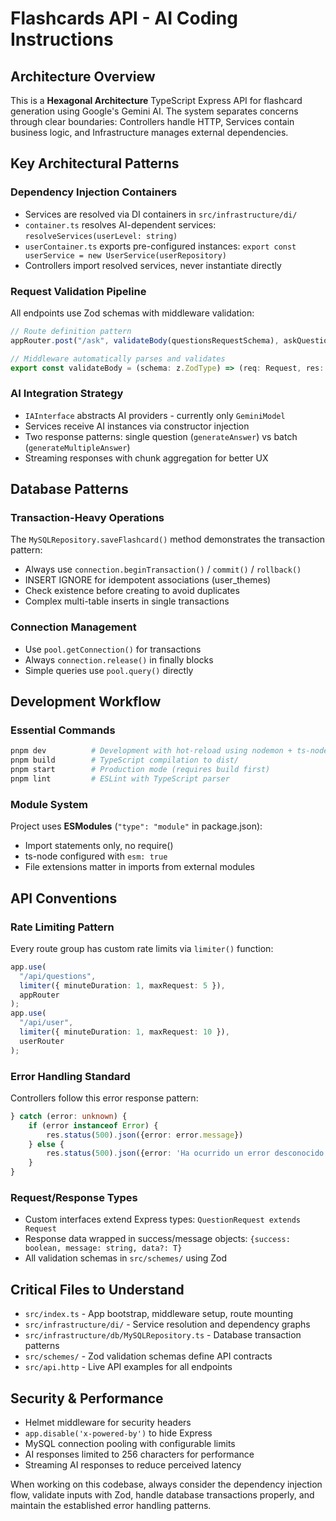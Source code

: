 # Flashcards API - AI Coding Instructions

## Architecture Overview

This is a **Hexagonal Architecture** TypeScript Express API for flashcard generation using Google's Gemini AI. The system separates concerns through clear boundaries: Controllers handle HTTP, Services contain business logic, and Infrastructure manages external dependencies.

## Key Architectural Patterns

### Dependency Injection Containers

- Services are resolved via DI containers in `src/infrastructure/di/`
- `container.ts` resolves AI-dependent services: `resolveServices(userLevel: string)`
- `userContainer.ts` exports pre-configured instances: `export const userService = new UserService(userRepository)`
- Controllers import resolved services, never instantiate directly

### Request Validation Pipeline

All endpoints use Zod schemas with middleware validation:

```typescript
// Route definition pattern
appRouter.post("/ask", validateBody(questionsRequestSchema), askQuestion)

// Middleware automatically parses and validates
export const validateBody = (schema: z.ZodType) => (req: Request, res: Response, next: NextFunction)
```

### AI Integration Strategy

- `IAInterface` abstracts AI providers - currently only `GeminiModel`
- Services receive AI instances via constructor injection
- Two response patterns: single question (`generateAnswer`) vs batch (`generateMultipleAnswer`)
- Streaming responses with chunk aggregation for better UX

## Database Patterns

### Transaction-Heavy Operations

The `MySQLRepository.saveFlashcard()` method demonstrates the transaction pattern:

- Always use `connection.beginTransaction()` / `commit()` / `rollback()`
- INSERT IGNORE for idempotent associations (user_themes)
- Check existence before creating to avoid duplicates
- Complex multi-table inserts in single transactions

### Connection Management

- Use `pool.getConnection()` for transactions
- Always `connection.release()` in finally blocks
- Simple queries use `pool.query()` directly

## Development Workflow

### Essential Commands

```bash
pnpm dev          # Development with hot-reload using nodemon + ts-node/esm
pnpm build        # TypeScript compilation to dist/
pnpm start        # Production mode (requires build first)
pnpm lint         # ESLint with TypeScript parser
```

### Module System

Project uses **ESModules** (`"type": "module"` in package.json):

- Import statements only, no require()
- ts-node configured with `esm: true`
- File extensions matter in imports from external modules

## API Conventions

### Rate Limiting Pattern

Every route group has custom rate limits via `limiter()` function:

```typescript
app.use(
  "/api/questions",
  limiter({ minuteDuration: 1, maxRequest: 5 }),
  appRouter
);
app.use(
  "/api/user",
  limiter({ minuteDuration: 1, maxRequest: 10 }),
  userRouter
);
```

### Error Handling Standard

Controllers follow this error response pattern:

```typescript
} catch (error: unknown) {
    if (error instanceof Error) {
        res.status(500).json({error: error.message})
    } else {
        res.status(500).json({error: 'Ha ocurrido un error desconocido'})
    }
}
```

### Request/Response Types

- Custom interfaces extend Express types: `QuestionRequest extends Request`
- Response data wrapped in success/message objects: `{success: boolean, message: string, data?: T}`
- All validation schemas in `src/schemes/` using Zod

## Critical Files to Understand

- `src/index.ts` - App bootstrap, middleware setup, route mounting
- `src/infrastructure/di/` - Service resolution and dependency graphs
- `src/infrastructure/db/MySQLRepository.ts` - Database transaction patterns
- `src/schemes/` - Zod validation schemas define API contracts
- `src/api.http` - Live API examples for all endpoints

## Security & Performance

- Helmet middleware for security headers
- `app.disable('x-powered-by')` to hide Express
- MySQL connection pooling with configurable limits
- AI responses limited to 256 characters for performance
- Streaming AI responses to reduce perceived latency

When working on this codebase, always consider the dependency injection flow, validate inputs with Zod, handle database transactions properly, and maintain the established error handling patterns.
